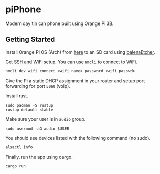 # piPhone

Modern day tin can phone built using Orange Pi 3B.

## Getting Started

Install Orange Pi OS (Arch) from [here](http://www.orangepi.org/html/hardWare/computerAndMicrocontrollers/service-and-support/Orange-Pi-3B.html) to an SD card using [balenaEtcher](https://etcher.balena.io/).

Get SSH and WiFi setup. You can use `nmcli` to connect to WiFi.

```
nmcli dev wifi connect <wifi_name> password <wifi_passwd>
```

Give the Pi a static DHCP assignment in your router and setup port forwarding for port `5060` (voip).

Install rust.

```
sudo pacman -S rustup
rustup default stable
```

Make sure your user is in `audio` group.

```
sudo usermod -aG audio $USER
```

You should see devices listed with the following command (no sudo).

```
alsactl info
```

Finally, run the app using cargo.

```
cargo run
```
